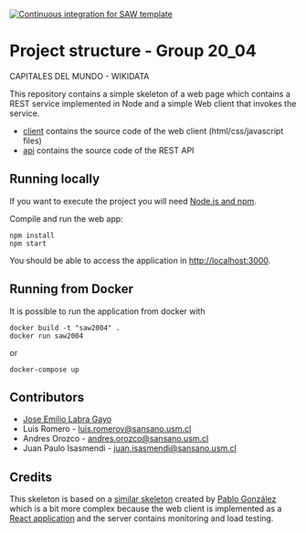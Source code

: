 [![Continuous integration for SAW template](https://github.com/sawmti/saw20_04/actions/workflows/ci.yml/badge.svg)](https://github.com/sawmti/saw20_04/actions/workflows/ci.yml)

# Project structure - Group 20_04

CAPITALES DEL MUNDO - WIKIDATA

This repository contains a simple skeleton of a web page which contains a REST service implemented in Node and a simple Web client that invokes the service. 

- [client](https://github.com/sawmti/saw20_0/tree/main/client) contains the source code of the web client (html/css/javascript files)
- [api](https://github.com/sawmti/saw20_0/tree/main/api) contains the source code of the REST API
## Running locally

If you want to execute the project you will need 
[Node.js and npm](https://www.npmjs.com/get-npm). 

Compile and run the web app:

```
npm install
npm start
```

You should be able to access the application in [http://localhost:3000](http://localhost:3000).

## Running from Docker

It is possible to run the application from docker with

```
docker build -t "saw2004" .
docker run saw2004
```

or 

```
docker-compose up
```

## Contributors

- [Jose Emilio Labra Gayo](http://labra.weso.es)
- Luis Romero - luis.romerov@sansano.usm.cl
- Andres Orozco - andres.orozco@sansano.usm.cl
- Juan Paulo Isasmendi - juan.isasmendi@sansano.usm.cl

## Credits

This skeleton is based on a [similar skeleton](https://github.com/Arquisoft/radarin_0) created by [Pablo González](https://github.com/pglez82) which is a bit more complex because the web client is implemented as a [React application](https://reactjs.org/) and the server contains monitoring and load testing.

